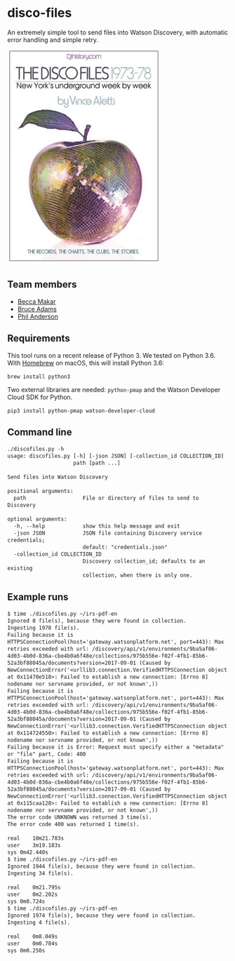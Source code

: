 # disco-files
An extremely simple tool to send files into Watson Discovery,
with automatic error handling and simple retry.

![Book cover of "The Disco Files"](discofilescover.jpg)

## Team members

- [Becca Makar](https://github.ibm.com/Rebecca-Makar)
- [Bruce Adams](https://github.ibm.com/ba)
- [Phil Anderson](https://github.ibm.com/Phil-Anderson)


## Requirements

This tool runs on a recent release of Python 3. We tested on Python 3.6.
With [Homebrew](https://brew.sh) on macOS, this will install Python 3.6:
```
brew install python3
```

Two external libraries are needed: `python-pmap` and
the Watson Developer Cloud SDK for Python.
```
pip3 install python-pmap watson-developer-cloud
```

## Command line

```
./discofiles.py -h
usage: discofiles.py [-h] [-json JSON] [-collection_id COLLECTION_ID]
                     path [path ...]

Send files into Watson Discovery

positional arguments:
  path                  File or directory of files to send to Discovery

optional arguments:
  -h, --help            show this help message and exit
  -json JSON            JSON file containing Discovery service credentials;
                        default: "credentials.json"
  -collection_id COLLECTION_ID
                        Discovery collection_id; defaults to an existing
                        collection, when there is only one.
```

## Example runs
```
$ time ./discofiles.py ~/irs-pdf-en
Ignored 0 file(s), because they were found in collection.
Ingesting 1978 file(s).
Failing because it is HTTPSConnectionPool(host='gateway.watsonplatform.net', port=443): Max retries exceeded with url: /discovery/api/v1/environments/9ba5af06-4d03-4b0d-836a-cbe4b0a6f48e/collections/975b556e-f02f-4fb1-85b6-52a3bf88045a/documents?version=2017-09-01 (Caused by NewConnectionError('<urllib3.connection.VerifiedHTTPSConnection object at 0x11470e518>: Failed to establish a new connection: [Errno 8] nodename nor servname provided, or not known',))
Failing because it is HTTPSConnectionPool(host='gateway.watsonplatform.net', port=443): Max retries exceeded with url: /discovery/api/v1/environments/9ba5af06-4d03-4b0d-836a-cbe4b0a6f48e/collections/975b556e-f02f-4fb1-85b6-52a3bf88045a/documents?version=2017-09-01 (Caused by NewConnectionError('<urllib3.connection.VerifiedHTTPSConnection object at 0x114724550>: Failed to establish a new connection: [Errno 8] nodename nor servname provided, or not known',))
Failing because it is Error: Request must specify either a "metadata" or "file" part, Code: 400
Failing because it is HTTPSConnectionPool(host='gateway.watsonplatform.net', port=443): Max retries exceeded with url: /discovery/api/v1/environments/9ba5af06-4d03-4b0d-836a-cbe4b0a6f48e/collections/975b556e-f02f-4fb1-85b6-52a3bf88045a/documents?version=2017-09-01 (Caused by NewConnectionError('<urllib3.connection.VerifiedHTTPSConnection object at 0x115caa128>: Failed to establish a new connection: [Errno 8] nodename nor servname provided, or not known',))
The error code UNKNOWN was returned 3 time(s).
The error code 400 was returned 1 time(s).

real	10m21.783s
user	3m19.183s
sys	0m42.440s
$ time ./discofiles.py ~/irs-pdf-en
Ignored 1944 file(s), because they were found in collection.
Ingesting 34 file(s).

real	0m21.795s
user	0m2.202s
sys	0m0.724s
$ time ./discofiles.py ~/irs-pdf-en
Ignored 1974 file(s), because they were found in collection.
Ingesting 4 file(s).

real	0m8.049s
user	0m0.784s
sys	0m0.250s
```
